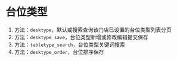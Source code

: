 # 台位类型

1. 方法：`desktype`，默认或搜索查询该门店已设置的台位类型列表分页
2. 方法：`desktype_save`，台位类型新增或修改编辑提交保存
3. 方法：`tabletype_search`，台位类型关键词搜索
4. 方法：`desktype_order`，台位排序保存